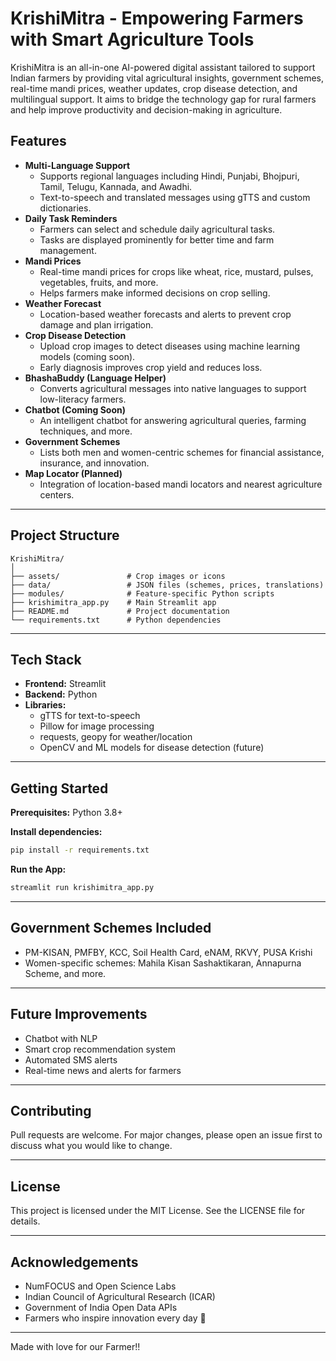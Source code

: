 # KrishiMitra - Empowering Farmers with Smart Agriculture Tools

KrishiMitra is an all-in-one AI-powered digital assistant tailored to support Indian farmers by providing vital agricultural insights, government schemes, real-time mandi prices, weather updates, crop disease detection, and multilingual support. It aims to bridge the technology gap for rural farmers and help improve productivity and decision-making in agriculture.

## Features

- **Multi-Language Support**
  - Supports regional languages including Hindi, Punjabi, Bhojpuri, Tamil, Telugu, Kannada, and Awadhi.
  - Text-to-speech and translated messages using gTTS and custom dictionaries.
- **Daily Task Reminders**
  - Farmers can select and schedule daily agricultural tasks.
  - Tasks are displayed prominently for better time and farm management.
- **Mandi Prices**
  - Real-time mandi prices for crops like wheat, rice, mustard, pulses, vegetables, fruits, and more.
  - Helps farmers make informed decisions on crop selling.
- **Weather Forecast**
  - Location-based weather forecasts and alerts to prevent crop damage and plan irrigation.
- **Crop Disease Detection**
  - Upload crop images to detect diseases using machine learning models (coming soon).
  - Early diagnosis improves crop yield and reduces loss.
- **BhashaBuddy (Language Helper)**
  - Converts agricultural messages into native languages to support low-literacy farmers.
- **Chatbot (Coming Soon)**
  - An intelligent chatbot for answering agricultural queries, farming techniques, and more.
- **Government Schemes**
  - Lists both men and women-centric schemes for financial assistance, insurance, and innovation.
- **Map Locator (Planned)**
  - Integration of location-based mandi locators and nearest agriculture centers.

---

## Project Structure

```
KrishiMitra/
│
├── assets/               # Crop images or icons
├── data/                 # JSON files (schemes, prices, translations)
├── modules/              # Feature-specific Python scripts
├── krishimitra_app.py    # Main Streamlit app
├── README.md             # Project documentation
└── requirements.txt      # Python dependencies
```

---

## Tech Stack

- **Frontend:** Streamlit
- **Backend:** Python
- **Libraries:**
  - gTTS for text-to-speech
  - Pillow for image processing
  - requests, geopy for weather/location
  - OpenCV and ML models for disease detection (future)

---

## Getting Started

**Prerequisites:** Python 3.8+

**Install dependencies:**
```bash
pip install -r requirements.txt
```

**Run the App:**
```bash
streamlit run krishimitra_app.py
```

---

## Government Schemes Included
- PM-KISAN, PMFBY, KCC, Soil Health Card, eNAM, RKVY, PUSA Krishi
- Women-specific schemes: Mahila Kisan Sashaktikaran, Annapurna Scheme, and more.

---

## Future Improvements
- Chatbot with NLP
- Smart crop recommendation system
- Automated SMS alerts
- Real-time news and alerts for farmers

---

## Contributing
Pull requests are welcome. For major changes, please open an issue first to discuss what you would like to change.

---

## License
This project is licensed under the MIT License. See the LICENSE file for details.

---

## Acknowledgements
- NumFOCUS and Open Science Labs
- Indian Council of Agricultural Research (ICAR)
- Government of India Open Data APIs
- Farmers who inspire innovation every day 🌾

---

Made with love for our Farmer!!
